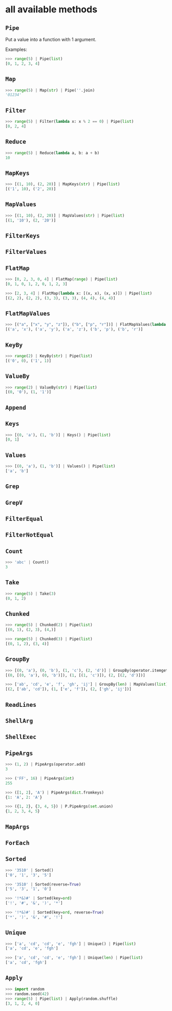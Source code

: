 # all available methods

## `Pipe`
Put a value into a function with 1 argument.

Examples:
```py
>>> range(5) | Pipe(list)
[0, 1, 2, 3, 4]
```

## `Map`

```py
>>> range(5) | Map(str) | Pipe(''.join)
'01234'
```

## `Filter`

```py
>>> range(5) | Filter(lambda x: x % 2 == 0) | Pipe(list) 
[0, 2, 4]
```

## `Reduce`      

```py
>>> range(5) | Reduce(lambda a, b: a + b) 
10
```

## `MapKeys`

```py
>>> [(1, 10), (2, 20)] | MapKeys(str) | Pipe(list)
[('1', 10), ('2', 20)]
```
## `MapValues`

```py
>>> [(1, 10), (2, 20)] | MapValues(str) | Pipe(list)
[(1, '10'), (2, '20')]
```

## `FilterKeys`

## `FilterValues`

## `FlatMap`

```py
>>> [0, 2, 3, 0, 4] | FlatMap(range) | Pipe(list) 
[0, 1, 0, 1, 2, 0, 1, 2, 3]

>>> [2, 3, 4] | FlatMap(lambda x: [(x, x), (x, x)]) | Pipe(list) 
[(2, 2), (2, 2), (3, 3), (3, 3), (4, 4), (4, 4)]
```
## `FlatMapValues`

```py
>>> [("a", ["x", "y", "z"]), ("b", ["p", "r"])] | FlatMapValues(lambda x: x) | Pipe(list) 
[('a', 'x'), ('a', 'y'), ('a', 'z'), ('b', 'p'), ('b', 'r')]
```

## `KeyBy`

```py
>>> range(2) | KeyBy(str) | Pipe(list)
[('0', 0), ('1', 1)]
```

## `ValueBy`   

```py
>>> range(2) | ValueBy(str) | Pipe(list)
[(0, '0'), (1, '1')]
```

## `Append`        

## `Keys`     

```py
>>> [(0, 'a'), (1, 'b')] | Keys() | Pipe(list)
[0, 1]
```     

## `Values`        

```py
>>> [(0, 'a'), (1, 'b')] | Values() | Pipe(list)
['a', 'b']
```

## `Grep`          

## `GrepV`         

## `FilterEqual`   

## `FilterNotEqual`

## `Count`

```py
>>> 'abc' | Count()
3
```

## `Take`

```py
>>> range(5) | Take(3)
(0, 1, 2)
```

## `Chunked`

```py
>>> range(5) | Chunked(2) | Pipe(list)
[(0, 1), (2, 3), (4,)]

>>> range(5) | Chunked(3) | Pipe(list)
[(0, 1, 2), (3, 4)]
```

## `GroupBy`

```py
>>> [(0, 'a'), (0, 'b'), (1, 'c'), (2, 'd')] | GroupBy(operator.itemgetter(0)) | MapValues(list) | Pipe(list)
[(0, [(0, 'a'), (0, 'b')]), (1, [(1, 'c')]), (2, [(2, 'd')])]

>>> ['ab', 'cd', 'e', 'f', 'gh', 'ij'] | GroupBy(len) | MapValues(list) | Pipe(list)
[(2, ['ab', 'cd']), (1, ['e', 'f']), (2, ['gh', 'ij'])]
```

## `ReadLines`     

## `ShellArg`

## `ShellExec`     

## `PipeArgs`      

```py
>>> (1, 2) | PipeArgs(operator.add)
3

>>> ('FF', 16) | PipeArgs(int)
255

>>> ([1, 2], 'A') | PipeArgs(dict.fromkeys)
{1: 'A', 2: 'A'}

>>> ({1, 2}, {3, 4, 5}) | P.PipeArgs(set.union)
{1, 2, 3, 4, 5}
```

## `MapArgs`       

## `ForEach`

## `Sorted`

```py
>>> '3510' | Sorted()
['0', '1', '3', '5']

>>> '3510' | Sorted(reverse=True)
['5', '3', '1', '0']

>>> '!*&)#' | Sorted(key=ord)
['!', '#', '&', ')', '*']

>>> '!*&)#' | Sorted(key=ord, reverse=True)
['*', ')', '&', '#', '!']
```

## `Unique`

```py
>>> ['a', 'cd', 'cd', 'e', 'fgh'] | Unique() | Pipe(list)
['a', 'cd', 'e', 'fgh']

>>> ['a', 'cd', 'cd', 'e', 'fgh'] | Unique(len) | Pipe(list)
['a', 'cd', 'fgh']
```

## `Apply`

```py
>>> import random
>>> random.seed(42)
>>> range(5) | Pipe(list) | Apply(random.shuffle)
[3, 1, 2, 4, 0]
```
